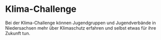 # Klima-Challenge

Bei der Klima-Challenge können Jugendgruppen und Jugendverbände in Niedersachsen mehr über Klimaschutz erfahren und selbst etwas für ihre Zukunft tun.
